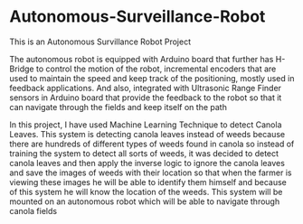 # Autonomous-Surveillance-Robot
This is an Autonomous Survillance Robot Project

The autonomous robot is equipped with Arduino board that further has H-Bridge
to control the motion of the robot, incremental encoders that are used to maintain the speed
and keep track of the positioning, mostly used in feedback applications. And also, integrated
with Ultrasonic Range Finder sensors in Arduino board that provide the feedback to the robot
so that it can navigate through the fields and keep itself on the path

In this project, I have used Machine Learning Technique to detect Canola Leaves. This system is
detecting canola leaves instead of weeds because there are hundreds of different types of
weeds found in canola so instead of training the system to detect all sorts of weeds, it was
decided to detect canola leaves and then apply the inverse logic to ignore the canola leaves and
save the images of weeds with their location so that when the farmer is viewing these images
he will be able to identify them himself and because of this system he will know the location of
the weeds. This system will be mounted on an autonomous robot which will be able to navigate
through canola fields
